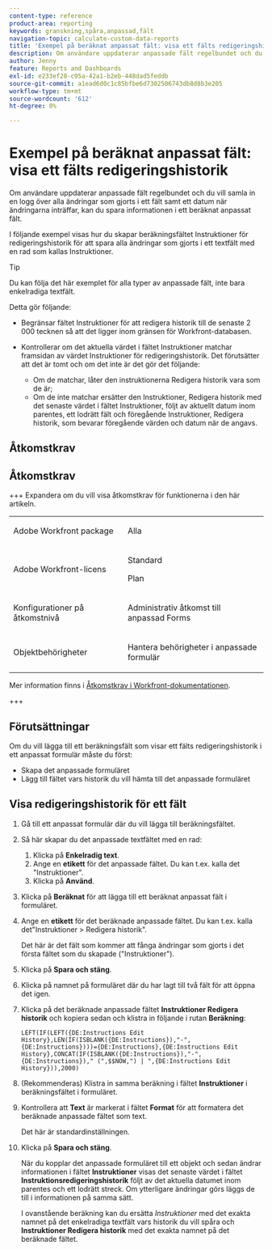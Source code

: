 ```yaml
---
content-type: reference
product-area: reporting
keywords: granskning,spåra,anpassad,fält
navigation-topic: calculate-custom-data-reports
title: 'Exempel på beräknat anpassat fält: visa ett fälts redigeringshistorik'
description: Om användare uppdaterar anpassade fält regelbundet och du vill samla in en logg över alla ändringar som gjorts i ett fält samt ett datum när ändringarna inträffar, kan du spara informationen i ett beräknat anpassat fält.
author: Jenny
feature: Reports and Dashboards
exl-id: e233ef28-c95a-42a1-b2eb-448dad5feddb
source-git-commit: a1ead6d0c1c85bfbe6d7302506743db8d8b3e205
workflow-type: tm+mt
source-wordcount: '612'
ht-degree: 0%

---
```


# Exempel på beräknat anpassat fält: visa ett fälts redigeringshistorik

Om användare uppdaterar anpassade fält regelbundet och du vill samla in en logg över alla ändringar som gjorts i ett fält samt ett datum när ändringarna inträffar, kan du spara informationen i ett beräknat anpassat fält.

I följande exempel visas hur du skapar beräkningsfältet Instruktioner för redigeringshistorik för att spara alla ändringar som gjorts i ett textfält med en rad som kallas Instruktioner.

>[!TIP]
>
>Du kan följa det här exemplet för alla typer av anpassade fält, inte bara enkelradiga textfält.

Detta gör följande:

* Begränsar fältet Instruktioner för att redigera historik till de senaste 2 000 tecknen så att det ligger inom gränsen för Workfront-databasen.
* Kontrollerar om det aktuella värdet i fältet Instruktioner matchar framsidan av värdet Instruktioner för redigeringshistorik. Det förutsätter att det är tomt och om det inte är det gör det följande:

   * Om de matchar, låter den instruktionerna Redigera historik vara som de är;
   * Om de inte matchar ersätter den Instruktioner, Redigera historik med det senaste värdet i fältet Instruktioner, följt av aktuellt datum inom parentes, ett lodrätt fält och föregående Instruktioner, Redigera historik, som bevarar föregående värden och datum när de angavs.

## Åtkomstkrav

## Åtkomstkrav

+++ Expandera om du vill visa åtkomstkrav för funktionerna i den här artikeln.

<table style="table-layout:auto"> 
 <col> 
 <col> 
 <tbody> 
  <tr> 
   <td> <p>Adobe Workfront package</p> </td> 
   <td><p>Alla</p></td> 
  </tr> 
  <tr> 
   <td> <p>Adobe Workfront-licens</p> </td> 
   <td>
      <p>Standard</p>
      <p>Plan</p></td>
  </tr> 
  <tr> 
   <td><p>Konfigurationer på åtkomstnivå</p></td> 
   <td> <p>Administrativ åtkomst till anpassad Forms</p> </td> 
  </tr> 
  <tr> 
   <td> <p>Objektbehörigheter</p> </td> 
   <td> <p>Hantera behörigheter i anpassade formulär</p></td> 
  </tr> 
 </tbody> 
</table>

Mer information finns i [Åtkomstkrav i Workfront-dokumentationen](/help/quicksilver/administration-and-setup/add-users/access-levels-and-object-permissions/access-level-requirements-in-documentation.md).

+++

## Förutsättningar

Om du vill lägga till ett beräkningsfält som visar ett fälts redigeringshistorik i ett anpassat formulär måste du först:

* Skapa det anpassade formuläret
* Lägg till fältet vars historik du vill hämta till det anpassade formuläret

## Visa redigeringshistorik för ett fält

1. Gå till ett anpassat formulär där du vill lägga till beräkningsfältet.

1. Så här skapar du det anpassade textfältet med en rad:

   1. Klicka på **Enkelradig text**.
   1. Ange en **etikett** för det anpassade fältet. Du kan t.ex. kalla det &quot;Instruktioner&quot;.
   1. Klicka på **Använd**.

1. Klicka på **Beräknat** för att lägga till ett beräknat anpassat fält i formuläret.
1. Ange en **etikett** för det beräknade anpassade fältet. Du kan t.ex. kalla det&quot;Instruktioner > Redigera historik&quot;.

   Det här är det fält som kommer att fånga ändringar som gjorts i det första fältet som du skapade (&quot;Instruktioner&quot;).

1. Klicka på **Spara och stäng**.
1. Klicka på namnet på formuläret där du har lagt till två fält för att öppna det igen.
1. Klicka på det beräknade anpassade fältet **Instruktioner Redigera historik** och kopiera sedan och klistra in följande i rutan **Beräkning**:

   ```
   LEFT(IF(LEFT({DE:Instructions Edit History},LEN(IF(ISBLANK({DE:Instructions}),"-",{DE:Instructions})))={DE:Instructions},{DE:Instructions Edit History},CONCAT(IF(ISBLANK({DE:Instructions}),"-",{DE:Instructions})," (",$$NOW,") | ",{DE:Instructions Edit History})),2000)
   ```

1. (Rekommenderas) Klistra in samma beräkning i fältet **Instruktioner** i beräkningsfältet i formuläret.
1. Kontrollera att **Text** är markerat i fältet **Format** för att formatera det beräknade anpassade fältet som text.

   Det här är standardinställningen.

1. Klicka på **Spara och stäng**.

   När du kopplar det anpassade formuläret till ett objekt och sedan ändrar informationen i fältet **Instruktioner** visas det senaste värdet i fältet **Instruktionsredigeringshistorik** följt av det aktuella datumet inom parentes och ett lodrätt streck. Om ytterligare ändringar görs läggs de till i informationen på samma sätt.

   I ovanstående beräkning kan du ersätta *Instruktioner* med det exakta namnet på det enkelradiga textfält vars historik du vill spåra och **Instruktioner Redigera historik** med det exakta namnet på det beräknade fältet.
